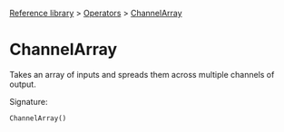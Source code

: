 [Reference library](../index.md) > [Operators](index.md) > [ChannelArray](channelarray.md)

# ChannelArray

Takes an array of inputs and spreads them across multiple channels of output.

Signature:
```python
ChannelArray()
```
